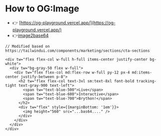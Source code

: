 # How to OG:Image

- 👉 [https://og-playground.vercel.app/](https://og-playground.vercel.app/)
- 👉[image2base64](https://www.base64-image.de/)

```tsx
// Modified based on https://tailwindui.com/components/marketing/sections/cta-sections

<div tw="flex flex-col w-full h-full items-center justify-center bg-white">
  <div tw="bg-gray-50 flex w-full">
    <div tw="flex flex-col md:flex-row w-full py-12 px-4 md:items-center justify-between p-8">
      <h2 tw="flex flex-col text-3xl sm:text-8xl font-bold tracking-tight text-gray-900 text-left">
        <span tw="text-blue-500">Live</span>
        <span tw="text-blue-600">Interactive</span>
        <span tw="text-blue-700">Brython!</span>
      </h2>
      <div tw="flex" style={{marginBottom: '1em'}}>
        <img height="560" src="...bas64...." />
      </div>
    </div>
  </div>
</div>
```